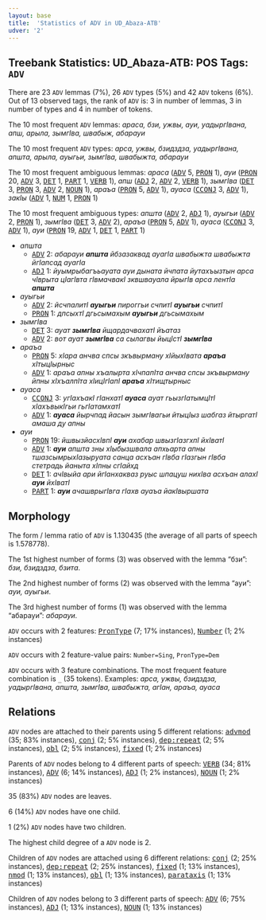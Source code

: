 ```yaml
---
layout: base
title:  'Statistics of ADV in UD_Abaza-ATB'
udver: '2'
---
```


## Treebank Statistics: UD_Abaza-ATB: POS Tags: `ADV`

There are 23 `ADV` lemmas (7%), 26 `ADV` types (5%) and 42 `ADV` tokens (6%).
Out of 13 observed tags, the rank of `ADV` is: 3 in number of lemmas, 3 in number of types and 4 in number of tokens.

The 10 most frequent `ADV` lemmas: <em>араса, бзи, ужвы, ауи, уадыргIвана, апш, арыла, зымгIва, швабыж, абарауи</em>

The 10 most frequent `ADV` types:  <em>арса, ужвы, бзидздза, уадыргIвана, апшта, арыла, ауыгьи, зымгIва, швабыжта, абарауи</em>

The 10 most frequent ambiguous lemmas: <em>араса</em> (<tt><a href="abq_atb-pos-ADV.html">ADV</a></tt> 5, <tt><a href="abq_atb-pos-PRON.html">PRON</a></tt> 1), <em>ауи</em> (<tt><a href="abq_atb-pos-PRON.html">PRON</a></tt> 20, <tt><a href="abq_atb-pos-ADV.html">ADV</a></tt> 3, <tt><a href="abq_atb-pos-DET.html">DET</a></tt> 1, <tt><a href="abq_atb-pos-PART.html">PART</a></tt> 1, <tt><a href="abq_atb-pos-VERB.html">VERB</a></tt> 1), <em>апш</em> (<tt><a href="abq_atb-pos-ADJ.html">ADJ</a></tt> 2, <tt><a href="abq_atb-pos-ADV.html">ADV</a></tt> 2, <tt><a href="abq_atb-pos-VERB.html">VERB</a></tt> 1), <em>зымгIва</em> (<tt><a href="abq_atb-pos-DET.html">DET</a></tt> 3, <tt><a href="abq_atb-pos-PRON.html">PRON</a></tt> 3, <tt><a href="abq_atb-pos-ADV.html">ADV</a></tt> 2, <tt><a href="abq_atb-pos-NOUN.html">NOUN</a></tt> 1), <em>араъа</em> (<tt><a href="abq_atb-pos-PRON.html">PRON</a></tt> 5, <tt><a href="abq_atb-pos-ADV.html">ADV</a></tt> 1), <em>ауаса</em> (<tt><a href="abq_atb-pos-CCONJ.html">CCONJ</a></tt> 3, <tt><a href="abq_atb-pos-ADV.html">ADV</a></tt> 1), <em>закIы</em> (<tt><a href="abq_atb-pos-ADV.html">ADV</a></tt> 1, <tt><a href="abq_atb-pos-NUM.html">NUM</a></tt> 1, <tt><a href="abq_atb-pos-PRON.html">PRON</a></tt> 1)

The 10 most frequent ambiguous types:  <em>апшта</em> (<tt><a href="abq_atb-pos-ADV.html">ADV</a></tt> 2, <tt><a href="abq_atb-pos-ADJ.html">ADJ</a></tt> 1), <em>ауыгьи</em> (<tt><a href="abq_atb-pos-ADV.html">ADV</a></tt> 2, <tt><a href="abq_atb-pos-PRON.html">PRON</a></tt> 1), <em>зымгIва</em> (<tt><a href="abq_atb-pos-DET.html">DET</a></tt> 3, <tt><a href="abq_atb-pos-ADV.html">ADV</a></tt> 2), <em>араъа</em> (<tt><a href="abq_atb-pos-PRON.html">PRON</a></tt> 5, <tt><a href="abq_atb-pos-ADV.html">ADV</a></tt> 1), <em>ауаса</em> (<tt><a href="abq_atb-pos-CCONJ.html">CCONJ</a></tt> 3, <tt><a href="abq_atb-pos-ADV.html">ADV</a></tt> 1), <em>ауи</em> (<tt><a href="abq_atb-pos-PRON.html">PRON</a></tt> 19, <tt><a href="abq_atb-pos-ADV.html">ADV</a></tt> 1, <tt><a href="abq_atb-pos-DET.html">DET</a></tt> 1, <tt><a href="abq_atb-pos-PART.html">PART</a></tt> 1)


* <em>апшта</em>
  * <tt><a href="abq_atb-pos-ADV.html">ADV</a></tt> 2: <em>абарауи <b>апшта</b> йбзазаквад ауагIа швабыжта швабыжта йгIапсад ауагIа</em>
  * <tt><a href="abq_atb-pos-ADJ.html">ADJ</a></tt> 1: <em>йуымрыбагъьауата ауи дыната йчпата йутахъызтын арса чIврыта цIагIвта гIвмачвакI зквшвауала йрыгIв арса лентIа <b>апшта</b></em>
* <em>ауыгьи</em>
  * <tt><a href="abq_atb-pos-ADV.html">ADV</a></tt> 2: <em>йсчпалитI <b>ауыгьи</b> пироггьи счпитI <b>ауыгьи</b> счпитI</em>
  * <tt><a href="abq_atb-pos-PRON.html">PRON</a></tt> 1: <em>дпсыхтI дгьсымахым <b>ауыгьи</b> дгьсымахым</em>
* <em>зымгIва</em>
  * <tt><a href="abq_atb-pos-DET.html">DET</a></tt> 3: <em>ауат <b>зымгIва</b> йщардачвахатI йъатаз</em>
  * <tt><a href="abq_atb-pos-ADV.html">ADV</a></tt> 2: <em>вот ауат <b>зымгIва</b> са сылагвы йыцIстI <b>зымгIва</b></em>
* <em>араъа</em>
  * <tt><a href="abq_atb-pos-PRON.html">PRON</a></tt> 5: <em>хIара анчва спсы зкъвырману хIйыхIвата <b>араъа</b> хIтыцIырныс</em>
  * <tt><a href="abq_atb-pos-ADV.html">ADV</a></tt> 1: <em>араъа апны хъалырта хIчпапIта анчва спсы зкъвырману йпны хIхъалпIта хIицIгIапI <b>араъа</b> хIтищтырныс</em>
* <em>ауаса</em>
  * <tt><a href="abq_atb-pos-CCONJ.html">CCONJ</a></tt> 3: <em>угIахъакI гIанхатI <b>ауаса</b> ауат гьызгIатымцIтI хIахъвыкIгьи гьгIатамхатI</em>
  * <tt><a href="abq_atb-pos-ADV.html">ADV</a></tt> 1: <em><b>ауаса</b> йырчпад йасын зымгIвагьи йтыцIыз шабгаз йтыргатI амаша ду апны</em>
* <em>ауи</em>
  * <tt><a href="abq_atb-pos-PRON.html">PRON</a></tt> 19: <em>йшвызйасхIвпI <b>ауи</b> ахабар швызгIазгхпI йхIватI</em>
  * <tt><a href="abq_atb-pos-ADV.html">ADV</a></tt> 1: <em><b>ауи</b> апшта зны хIыбызшвала апхьарта апны тшазсымрыхIазыруата санца асхъан гIвба гIазгын гIвба стетрадь йаныта хIпны сгIайхд</em>
  * <tt><a href="abq_atb-pos-DET.html">DET</a></tt> 1: <em>ачIвыйа ари йгIанхакваз руыс шпацуш нихIва асхъан алахI <b>ауи</b> йхIватI</em>
  * <tt><a href="abq_atb-pos-PART.html">PART</a></tt> 1: <em><b>ауи</b> ачашврыгIвга гIахв ауаъа йакIвыршата</em>

## Morphology

The form / lemma ratio of `ADV` is 1.130435 (the average of all parts of speech is 1.578778).

The 1st highest number of forms (3) was observed with the lemma “бзи”: <em>бзи, бзидздза, бзита</em>.

The 2nd highest number of forms (2) was observed with the lemma “ауи”: <em>ауи, ауыгьи</em>.

The 3rd highest number of forms (1) was observed with the lemma “абарауи”: <em>абарауи</em>.

`ADV` occurs with 2 features: <tt><a href="abq_atb-feat-PronType.html">PronType</a></tt> (7; 17% instances), <tt><a href="abq_atb-feat-Number.html">Number</a></tt> (1; 2% instances)

`ADV` occurs with 2 feature-value pairs: `Number=Sing`, `PronType=Dem`

`ADV` occurs with 3 feature combinations.
The most frequent feature combination is `_` (35 tokens).
Examples: <em>арса, ужвы, бзидздза, уадыргIвана, апшта, зымгIва, швабыжта, агIан, араъа, ауаса</em>


## Relations

`ADV` nodes are attached to their parents using 5 different relations: <tt><a href="abq_atb-dep-advmod.html">advmod</a></tt> (35; 83% instances), <tt><a href="abq_atb-dep-conj.html">conj</a></tt> (2; 5% instances), <tt><a href="abq_atb-dep-dep-repeat.html">dep:repeat</a></tt> (2; 5% instances), <tt><a href="abq_atb-dep-obl.html">obl</a></tt> (2; 5% instances), <tt><a href="abq_atb-dep-fixed.html">fixed</a></tt> (1; 2% instances)

Parents of `ADV` nodes belong to 4 different parts of speech: <tt><a href="abq_atb-pos-VERB.html">VERB</a></tt> (34; 81% instances), <tt><a href="abq_atb-pos-ADV.html">ADV</a></tt> (6; 14% instances), <tt><a href="abq_atb-pos-ADJ.html">ADJ</a></tt> (1; 2% instances), <tt><a href="abq_atb-pos-NOUN.html">NOUN</a></tt> (1; 2% instances)

35 (83%) `ADV` nodes are leaves.

6 (14%) `ADV` nodes have one child.

1 (2%) `ADV` nodes have two children.

The highest child degree of a `ADV` node is 2.

Children of `ADV` nodes are attached using 6 different relations: <tt><a href="abq_atb-dep-conj.html">conj</a></tt> (2; 25% instances), <tt><a href="abq_atb-dep-dep-repeat.html">dep:repeat</a></tt> (2; 25% instances), <tt><a href="abq_atb-dep-fixed.html">fixed</a></tt> (1; 13% instances), <tt><a href="abq_atb-dep-nmod.html">nmod</a></tt> (1; 13% instances), <tt><a href="abq_atb-dep-obl.html">obl</a></tt> (1; 13% instances), <tt><a href="abq_atb-dep-parataxis.html">parataxis</a></tt> (1; 13% instances)

Children of `ADV` nodes belong to 3 different parts of speech: <tt><a href="abq_atb-pos-ADV.html">ADV</a></tt> (6; 75% instances), <tt><a href="abq_atb-pos-ADJ.html">ADJ</a></tt> (1; 13% instances), <tt><a href="abq_atb-pos-NOUN.html">NOUN</a></tt> (1; 13% instances)

